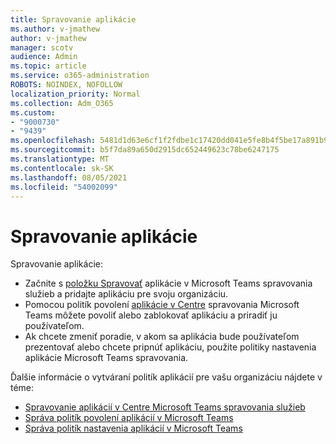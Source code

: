 ```yaml
---
title: Spravovanie aplikácie
ms.author: v-jmathew
author: v-jmathew
manager: scotv
audience: Admin
ms.topic: article
ms.service: o365-administration
ROBOTS: NOINDEX, NOFOLLOW
localization_priority: Normal
ms.collection: Adm_O365
ms.custom:
- "9000730"
- "9439"
ms.openlocfilehash: 5481d1d63e6cf1f2fdbe1c17420dd041e5fe8b4f5be17a891b9e0bf871d27baf
ms.sourcegitcommit: b5f7da89a650d2915dc652449623c78be6247175
ms.translationtype: MT
ms.contentlocale: sk-SK
ms.lasthandoff: 08/05/2021
ms.locfileid: "54002099"
---
```

# <a name="how-to-manage-an-app"></a>Spravovanie aplikácie

Spravovanie aplikácie:

- Začnite s [položku Spravovať](https://admin.teams.microsoft.com/policies/manage-apps) aplikácie v Microsoft Teams spravovania služieb a pridajte aplikáciu pre svoju organizáciu.
- Pomocou politík povolení [aplikácie v Centre](https://admin.teams.microsoft.com/policies/app-permission) spravovania Microsoft Teams môžete povoliť alebo zablokovať aplikáciu a priradiť ju používateľom.
- Ak chcete zmeniť poradie, v akom sa [](https://admin.teams.microsoft.com/policies/app-setup) aplikácia bude používateľom prezentovať alebo chcete pripnúť aplikáciu, použite politiky nastavenia aplikácie Microsoft Teams spravovania.

Ďalšie informácie o vytváraní politík aplikácií pre vašu organizáciu nájdete v téme:

- [Spravovanie aplikácií v Centre Microsoft Teams spravovania služieb](https://docs.microsoft.com/MicrosoftTeams/manage-apps)
- [Správa politík povolení aplikácií v Microsoft Teams](https://docs.microsoft.com/microsoftteams/teams-app-permission-policies)
- [Správa politík nastavenia aplikácií v Microsoft Teams](https://docs.microsoft.com/microsoftteams/teams-app-setup-policies)
